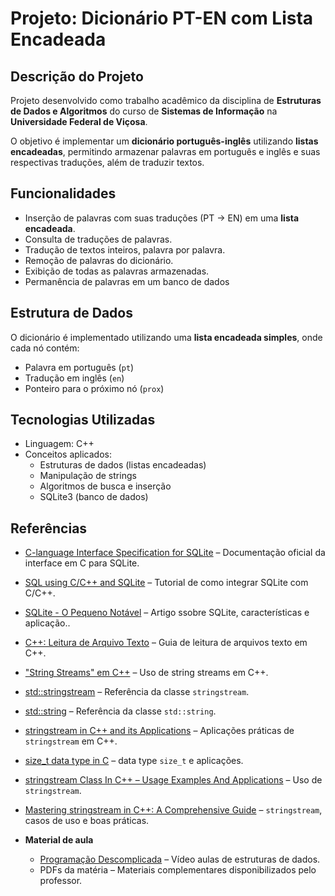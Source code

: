# Projeto: Dicionário PT-EN com Lista Encadeada

## Descrição do Projeto

Projeto desenvolvido como trabalho acadêmico da disciplina de **Estruturas de Dados e Algoritmos** do curso de **Sistemas de Informação** na **Universidade Federal de Viçosa**.

O objetivo é implementar um **dicionário português-inglês** utilizando **listas encadeadas**, permitindo armazenar palavras em português e inglês e suas respectivas traduções, além de traduzir textos.

## Funcionalidades

-   Inserção de palavras com suas traduções (PT → EN) em uma **lista encadeada**.
-   Consulta de traduções de palavras.
-   Tradução de textos inteiros, palavra por palavra.
-   Remoção de palavras do dicionário.
-   Exibição de todas as palavras armazenadas.
-   Permanência de palavras em um banco de dados

## Estrutura de Dados

O dicionário é implementado utilizando uma **lista encadeada simples**, onde cada nó contém:

-   Palavra em português (`pt`)
-   Tradução em inglês (`en`)
-   Ponteiro para o próximo nó (`prox`)

## Tecnologias Utilizadas

-   Linguagem: C++
-   Conceitos aplicados:
    -   Estruturas de dados (listas encadeadas)
    -   Manipulação de strings
    -   Algoritmos de busca e inserção
    -   SQLite3 (banco de dados)

## **Referências**

- [C-language Interface Specification for SQLite](https://www.sqlite.org/capi3ref.html) – Documentação oficial da interface em C para SQLite.  
- [SQL using C/C++ and SQLite](https://www.geeksforgeeks.org/cpp/sql-using-c-c-and-sqlite/) – Tutorial de como integrar SQLite com C/C++.  
- [SQLite - O Pequeno Notável](https://www.devmedia.com.br/sqlite-o-pequeno-notavel/7249) – Artigo ssobre SQLite, características e aplicação..  

- [C++: Leitura de Arquivo Texto](https://vinicassol.medium.com/c-leitura-de-arquivo-texto-bae9d91febe4) – Guia de leitura de arquivos texto em C++.  
- ["String Streams" em C++](https://www.inf.pucrs.br/~flash/programming/aula_stringstreams.html) – Uso de string streams em C++.  
- [std::stringstream](https://cplusplus.com/reference/sstream/stringstream/) – Referência da classe `stringstream`.  
- [std::string](https://cplusplus.com/reference/string/string/) – Referência da classe `std::string`.  
- [stringstream in C++ and its Applications](https://www.geeksforgeeks.org/cpp/stringstream-c-applications/) – Aplicações práticas de `stringstream` em C++.  
- [size_t data type in C](https://www.geeksforgeeks.org/c/size_t-data-type-c-language/) – data type `size_t` e aplicações.  
- [stringstream Class In C++ – Usage Examples And Applications](https://www.softwaretestinghelp.com/stringstream-class-in-cpp/) – Uso de `stringstream`.  
- [Mastering stringstream in C++: A Comprehensive Guide](https://medium.com/@luaburak/mastering-stringstream-in-c-a-comprehensive-guide-7eda8a47679a) – `stringstream`, casos de uso e boas práticas.  

- **Material de aula**
  - [Programação Descomplicada](https://programacaodescomplicada.wordpress.com/indice/estrutura-de-dados/) – Vídeo aulas de estruturas de dados.  
  - PDFs da matéria – Materiais complementares disponibilizados pelo professor.
